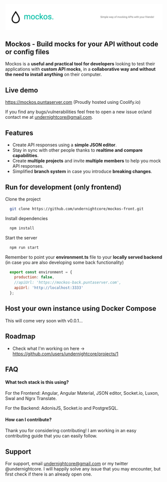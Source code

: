 
![Banner](src/assets/images/graphics/mockos-banner.png)


## Mockos - Build mocks for your API without code or config files

Mockos is a **useful and practical tool for developers** looking to test their applications with **custom API mocks**, in a **collaborative way and without the need to install anything** on their computer.
## Live demo

https://mockos.puntaserver.com (Proudly hosted using Coolify.io)

If you find any bugs/vulnerabilities feel free to open a new issue or/and contact me at undernightcore@gmail.com.
## Features

- Create API responses using a **simple JSON editor**.
- Stay in sync with other people thanks to **realtime and compare capabilities**. 
- Create **multiple projects** and invite **multiple members** to help you mock API responses.
- Simplified **branch system** in case you introduce **breaking changes**.


## Run for development (only frontend)

Clone the project

```bash
  git clone https://github.com/undernightcore/mockos-front.git
```

Install dependencies

```bash
  npm install
```

Start the server

```bash
  npm run start
```

Remember to point your **environment.ts** file to your **locally served backend** (in case you are also developing some back functionality)

```javascript
  export const environment = {
    production: false,
    //apiUrl: 'https://mockos-back.puntaserver.com',
    apiUrl: 'http://localhost:3333'
  };
```
## Host your own instance using Docker Compose

This will come very soon with v0.0.1...




## Roadmap

- Check what I'm working on here -> https://github.com/users/undernightcore/projects/1


## FAQ

#### What tech stack is this using?

For the Frontend: Angular, Angular Material, JSON editor, Socket.io, Luxon, Swal and Ngrx Translate.

For the Backend: AdonisJS, Socket.io and PostgreSQL.

#### How can I contribute?

Thank you for considering contributing! I am working in an easy contributing guide that you can easily follow. 
## Support

For support, email undernightcore@gmail.com or my twitter @undernightcore. I will happily solve any issue that you may encounter, but first check if there is an already open one. 


